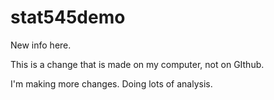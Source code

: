 # stat545demo

New info here.

This is a change that is made on my computer, not on GIthub.

I'm making more changes. Doing lots of analysis.
